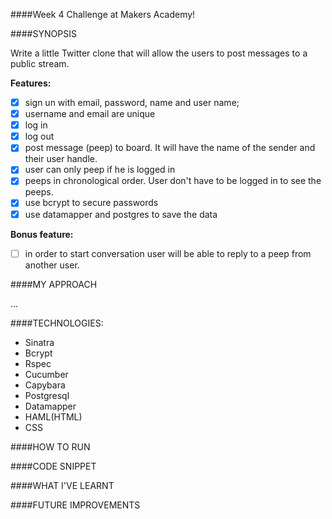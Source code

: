 ####Week 4 Challenge at Makers Academy!

####SYNOPSIS

Write a little Twitter clone that will allow the users to post messages to a public stream.

**Features:**

  - [X] sign un with email, password, name and user name; 
  - [X] username and email are unique
  - [X] log in
  - [X] log out
  - [X] post message (peep) to board. It will have the name of the sender and their user handle.
  - [X] user can only peep if he is logged in
  - [X] peeps in chronological order. User don't have to be logged in to see the peeps.
  - [X] use bcrypt to secure passwords
  - [X] use datamapper and postgres to save the data

**Bonus feature:**

  - [ ] in order to start conversation user will be able to reply to a peep from another user.


####MY APPROACH

...

####TECHNOLOGIES:

- Sinatra 
- Bcrypt 
- Rspec
- Cucumber
- Capybara
- Postgresql
- Datamapper
- HAML(HTML)
- CSS

####HOW TO RUN


####CODE SNIPPET


####WHAT I'VE LEARNT


####FUTURE IMPROVEMENTS



